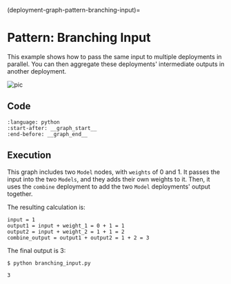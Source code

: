 (deployment-graph-pattern-branching-input)=

# Pattern: Branching Input

This example shows how to pass the same input to multiple deployments in parallel. You can then aggregate these deployments' intermediate outputs in another deployment.

![pic](https://raw.githubusercontent.com/ray-project/images/master/docs/serve/deployment-graph/deployment_graph_combine_two_nodes_with_passing_same_input_parallel.svg)

## Code

```{literalinclude} ../../doc_code/branching_input.py
:language: python
:start-after: __graph_start__
:end-before: __graph_end__
```

## Execution

This graph includes two `Model` nodes, with `weights` of 0 and 1. It passes the input into the two `Models`, and they adds their own weights to it. Then, it uses the `combine` deployment to add the two `Model` deployments' output together.

The resulting calculation is:

```
input = 1
output1 = input + weight_1 = 0 + 1 = 1
output2 = input + weight_2 = 1 + 1 = 2
combine_output = output1 + output2 = 1 + 2 = 3
```

The final output is 3:

```
$ python branching_input.py

3
```
